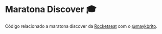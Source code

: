# Maratona Discover 🎓

Código relacionado a maratona discover da [Rocketseat](https://github.com/Rocketseat) com o [@maykbrito](https://github.com/maykbrito).
